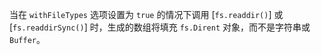 <!-- YAML
added: v10.10.0
-->

当在 `withFileTypes` 选项设置为 `true` 的情况下调用 [`fs.readdir()`] 或 [`fs.readdirSync()`] 时，生成的数组将填充 `fs.Dirent` 对象，而不是字符串或 `Buffer`。

